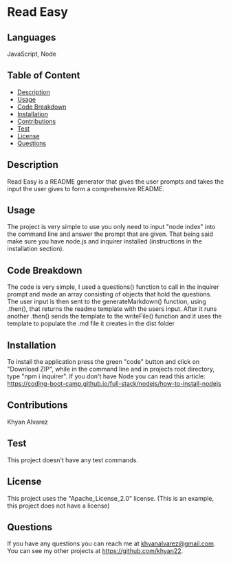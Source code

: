 
# Read Easy

## Languages
JavaScript, Node

## Table of Content
- [Description](#description)
- [Usage](#usage)
- [Code Breakdown](#code-breakdown)
- [Installation](#installation)
- [Contributions](#contributions)
- [Test](#test)
- [License](#license)
- [Questions](#questions)

## Description
Read Easy is a README generator that gives the user prompts and takes the input the user gives to form a comprehensive README.

## Usage
The project is very simple to use you only need to input "node index" into the command line and answer the prompt that are given. That being said make sure you have node.js and inquirer installed (instructions in the installation section).

## Code Breakdown
The code is very simple, I used a questions() function to call in the inquirer prompt and made an array consisting of objects that hold the questions. The user input is then sent to the generateMarkdown() function, using .then(), that returns the readme template with the users input. After it runs another .then() sends the template to the writeFile() function and it uses the template to populate the .md file it creates in the dist folder

## Installation
To install the application press the green "code" button and click on "Download ZIP", while in the command line and in projects root directory, type "npm i inquirer". If you don't have Node you can read this article: https://coding-boot-camp.github.io/full-stack/nodejs/how-to-install-nodejs 

## Contributions
Khyan Alvarez

## Test
This project doesn't have any test commands.

## License
This project uses the "Apache_License_2.0" license. (This is an example, this project does not have a license)

## Questions
If you have any questions you can reach me at khyanalvarez@gmail.com. 
You can see my other projects at https://github.com/khyan22.
